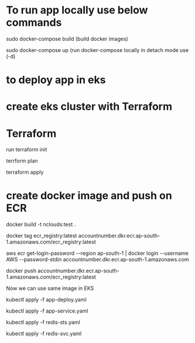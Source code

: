 # To run app locally use below commands

sudo docker-compose build (build docker images)


sudo docker-compose up (run docker-compose locally in detach mode use (-d)

# to deploy app in eks

# create eks cluster with Terraform


# Terraform

run terraform init


terrform plan


terraform apply

# create docker image and push on ECR

docker build -t nclouds:test .

docker tag ecr_registry:latest accountnumber.dkr.ecr.ap-south-1.amazonaws.com/ecr_registry:latest


aws ecr get-login-password --region ap-south-1 | docker login --username AWS --password-stdin accountnumber.dkr.ecr.ap-south-1.amazonaws.com


docker push accountnumber.dkr.ecr.ap-south-1.amazonaws.com/ecr_registry:latest

Now we can use same image in EKS


kubectl apply -f app-deploy.yaml


kubectl apply -f app-service.yaml

kubectl apply -f redis-sts.yaml


kubectl apply -f redis-svc.yaml


